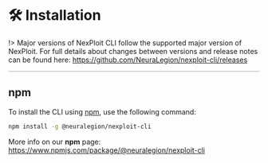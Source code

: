 # 🛠️ Installation

!> Major versions of NexPloit CLI follow the supported major version of NexPloit. For full details about changes between versions and release notes can be found here: https://github.com/NeuraLegion/nexploit-cli/releases

<hr style="height:2px;background-color:#d1d3d4">

## npm

To install the CLI using [npm](https://www.npmjs.com/), use the following command:

```bash
npm install -g @neuralegion/nexploit-cli
```

More info on our **npm** page: https://www.npmjs.com/package/@neuralegion/nexploit-cli

<!-- <hr style="height:2px;background-color:#d1d3d4">

## Windows Installer

To install the CLI using a **Windows Installer**:
1. Download the `Installer.msi` file from [here]()
2. And follow the installation wizard guide

<hr style="height:2px;background-color:#d1d3d4"> -->

<!-- ## Docker Compose (Repeater Only)

To install the CLI using [Docker Compose](https://docs.docker.com/compose/install/), use the following commands:

```
docker pull neuralegion/repeater
```

More info on our **Docker Hub** page: https://hub.docker.com/r/neuralegion/repeater -->
